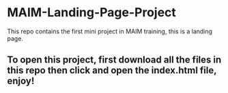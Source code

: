 # MAIM-Landing-Page-Project
This repo contains the first mini project in MAIM training, this is a landing page.

## To open this project, first download all the files in this repo then click and open the index.html file, enjoy!
